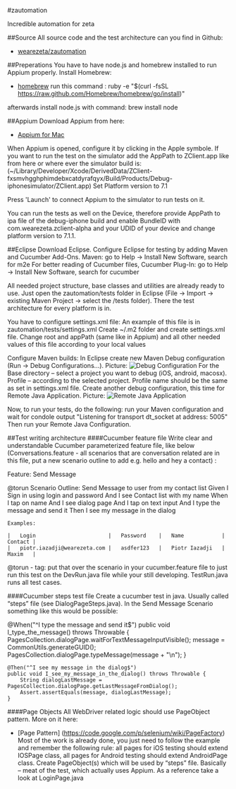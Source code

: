 #zautomation


Incredible automation for zeta

##Source
All source code and the test architecture can you find in Github:

* [wearezeta/zautomation](https://github.com/wearezeta/zautomation) 


##Preperations
You have to have node.js and homebrew installed to run Appium properly.
Install Homebrew:

* [homebrew](http://brew.sh)
run this command :  ruby -e "$(curl -fsSL https://raw.github.com/Homebrew/homebrew/go/install)"

afterwards install node.js with command:
brew install node


##Appium
Download Appium from here:

* [Appium for Mac](https://bitbucket.org/appium/appium.app/downloads/) 

When Appium is opened, configure it by clicking in the Apple symbole. If you want to run the test on the simulator add the AppPath to ZClient.app like from here or where ever the simulator build is: (~/Library/Developer/Xcode/DerivedData/ZClient-fxsmvhgghphimdebxcatdyrafqyx/Build/Products/Debug-iphonesimulator/ZClient.app)
Set Platform version to 7.1

Press 'Launch' to connect Appium to the simulator to run tests on it.

You can run the tests as well on the Device, therefore provide AppPath to ipa file of the debug-iphone build and enable BundleID with com.wearezeta.zclient-alpha and your UDID of your device and change platform version to 7.1.1.

##Eclipse
Download Eclipse.
Configure Eclipse for testing by adding Maven and Cucumber Add-Ons.
Maven: go to Help -> Install New Software, search for m2e
For better reading of Cucumber files, Cucumber Plug-In: go to Help -> Install New Software, search for cucumber

All needed project structure, base classes and utilities are already ready to use. Just open the zautomation/tests folder in Eclipse (File -> Import -> existing Maven Project -> select the /tests folder). There the test architecture for every platform is in.

You have to configure settings.xml file: An example of this file is in zautomation/tests/settings.xml Create ~/.m2 folder and create settings.xml file. Change root and appPath (same like in Appium) and all other needed values of this file according to your local values

Configure Maven builds:
In Eclipse create new Maven Debug configuration (Run -> Debug Configurations…). Picture:
![Debug Configuration](https://imageshack.com/f/kpdNHCaJp)
 For the Base directory – select a project you want to debug (iOS, android, macosx). Profile – according to the selected project. Profile name should be the same as set in settings.xml file.
 Create another debug configuration, this time for Remote Java Application. Picture:
 ![Remote Java Application](https://imageshack.com/f/ipeUyUzop)
 
Now, to run your tests, do the following: run your Maven configuration and wait for condole output 
"Listening for transport dt_socket at address: 5005"
Then run your Remote Java Configuration.



##Test writing architecture
####Cucumber feature file
Write clear and understandable Cucumber parameterized feature file, like below (Conversations.feature - all scenarios that are conversation related are in this file, put a new scenario outline to add e.g. hello and hey a contact) :

Feature: Send Message
  
  @torun
  Scenario Outline: Send Message to user from my contact list
    Given I Sign in using login <Login> and password <Password>
    And I see Contact list with my name <Name>
    When I tap on name <Contact>
    And I see dialog page
    And I tap on text input
    And I type the message and send it
    Then I see my message in the dialog

    Examples: 
    
    |	Login						|	Password	|	Name			|	Contact	|
    |	piotr.iazadji@wearezeta.com	|	asdfer123	|	Piotr Iazadji	|	Maxim	|


@torun - tag: put that over the scenario in your cucumber.feature file to just run this test on the DevRun.java file while your still developing.
TestRun.java runs all test cases.

####Cucumber steps test file
Create a cucumber test in java. Usually called “steps” file (see DialogPageSteps.java).
In the Send Message Scenario something like this would be possible:

@When("^I type the message and send it$")
	public void I_type_the_message() throws Throwable {
		PagesCollection.dialogPage.waitForTextMessageInputVisible();
	    message = CommonUtils.generateGUID();
	    PagesCollection.dialogPage.typeMessage(message + "\n");
	}

	@Then("^I see my message in the dialog$")
	public void I_see_my_message_in_the_dialog() throws Throwable {
	    String dialogLastMessage = PagesCollection.dialogPage.getLastMessageFromDialog();
	    Assert.assertEquals(message, dialogLastMessage);
	}
####Page Objects
All WebDriver related logic should use PageObject pattern. More on it here:

* [Page Pattern] (https://code.google.com/p/selenium/wiki/PageFactory) 
Most of the work is already done, you just need to follow the example and remember the following rule: all pages for iOS testing should extend IOSPage class, all pages for Android testing should extend AndroidPage class.
Create PageObject(s) which will be used by “steps” file. Basically – meat of the test, which actually uses Appium. As a reference take a look at LoginPage.java